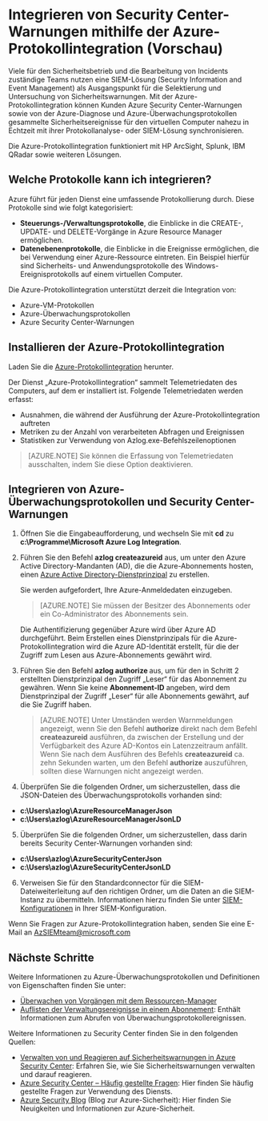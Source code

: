 <properties
   pageTitle="Integrieren von Azure Security Center-Warnungen mithilfe der Azure-Protokollintegration (Vorschau) | Microsoft Azure"
   description="Dieser Artikel hilft beim Einstieg in die Integration von Security Center-Warnungen mithilfe der Azure-Protokollintegration."
   services="security-center"
   documentationCenter="na"
   authors="TerryLanfear"
   manager="MBaldwin"
   editor=""/>

<tags
   ms.service="security-center"
   ms.devlang="na"
   ms.topic="article"
   ms.tgt_pltfrm="na"
   ms.workload="na"
   ms.date="08/08/2016"
   ms.author="terrylan"/>

# Integrieren von Security Center-Warnungen mithilfe der Azure-Protokollintegration (Vorschau)

Viele für den Sicherheitsbetrieb und die Bearbeitung von Incidents zuständige Teams nutzen eine SIEM-Lösung (Security Information and Event Management) als Ausgangspunkt für die Selektierung und Untersuchung von Sicherheitswarnungen. Mit der Azure-Protokollintegration können Kunden Azure Security Center-Warnungen sowie von der Azure-Diagnose und Azure-Überwachungsprotokollen gesammelte Sicherheitsereignisse für den virtuellen Computer nahezu in Echtzeit mit ihrer Protokollanalyse- oder SIEM-Lösung synchronisieren.

Die Azure-Protokollintegration funktioniert mit HP ArcSight, Splunk, IBM QRadar sowie weiteren Lösungen.

## Welche Protokolle kann ich integrieren?

Azure führt für jeden Dienst eine umfassende Protokollierung durch. Diese Protokolle sind wie folgt kategorisiert:

- **Steuerungs-/Verwaltungsprotokolle**, die Einblicke in die CREATE-, UPDATE- und DELETE-Vorgänge in Azure Resource Manager ermöglichen.
- **Datenebenenprotokolle**, die Einblicke in die Ereignisse ermöglichen, die bei Verwendung einer Azure-Ressource eintreten. Ein Beispiel hierfür sind Sicherheits- und Anwendungsprotokolle des Windows-Ereignisprotokolls auf einem virtuellen Computer.

Die Azure-Protokollintegration unterstützt derzeit die Integration von:

- Azure-VM-Protokollen
- Azure-Überwachungsprotokollen
- Azure Security Center-Warnungen

## Installieren der Azure-Protokollintegration

Laden Sie die [Azure-Protokollintegration](https://www.microsoft.com/download/details.aspx?id=53324) herunter.

Der Dienst „Azure-Protokollintegration“ sammelt Telemetriedaten des Computers, auf dem er installiert ist. Folgende Telemetriedaten werden erfasst:

- Ausnahmen, die während der Ausführung der Azure-Protokollintegration auftreten
- Metriken zu der Anzahl von verarbeiteten Abfragen und Ereignissen
- Statistiken zur Verwendung von Azlog.exe-Befehlszeilenoptionen

> [AZURE.NOTE] Sie können die Erfassung von Telemetriedaten ausschalten, indem Sie diese Option deaktivieren.

## Integrieren von Azure-Überwachungsprotokollen und Security Center-Warnungen

1. Öffnen Sie die Eingabeaufforderung, und wechseln Sie mit **cd** zu **c:\\Programme\\Microsoft Azure Log Integration**.

2. Führen Sie den Befehl **azlog createazureid** aus, um unter den Azure Active Directory-Mandanten (AD), die die Azure-Abonnements hosten, einen [Azure Active Directory-Dienstprinzipal](../active-directory/active-directory-application-objects.md) zu erstellen.

    Sie werden aufgefordert, Ihre Azure-Anmeldedaten einzugeben.

    > [AZURE.NOTE] Sie müssen der Besitzer des Abonnements oder ein Co-Administrator des Abonnements sein.

    Die Authentifizierung gegenüber Azure wird über Azure AD durchgeführt. Beim Erstellen eines Dienstprinzipals für die Azure-Protokollintegration wird die Azure AD-Identität erstellt, für die der Zugriff zum Lesen aus Azure-Abonnements gewährt wird.

3. Führen Sie den Befehl **azlog authorize <Abonnement-ID>** aus, um für den in Schritt 2 erstellten Dienstprinzipal den Zugriff „Leser“ für das Abonnement zu gewähren. Wenn Sie keine **Abonnement-ID** angeben, wird dem Dienstprinzipal der Zugriff „Leser“ für alle Abonnements gewährt, auf die Sie Zugriff haben.

    > [AZURE.NOTE] Unter Umständen werden Warnmeldungen angezeigt, wenn Sie den Befehl **authorize** direkt nach dem Befehl **createazureid** ausführen, da zwischen der Erstellung und der Verfügbarkeit des Azure AD-Kontos ein Latenzzeitraum anfällt. Wenn Sie nach dem Ausführen des Befehls **createazureid** ca. zehn Sekunden warten, um den Befehl **authorize** auszuführen, sollten diese Warnungen nicht angezeigt werden.

4. Überprüfen Sie die folgenden Ordner, um sicherzustellen, dass die JSON-Dateien des Überwachungsprotokolls vorhanden sind:

  - **c:\\Users\\azlog\\AzureResourceManagerJson**
  - **c:\\Users\\azlog\\AzureResourceManagerJsonLD**

5. Überprüfen Sie die folgenden Ordner, um sicherzustellen, dass darin bereits Security Center-Warnungen vorhanden sind:

  - **c:\\Users\\azlog\\AzureSecurityCenterJson**
  - **c:\\Users\\azlog\\AzureSecurityCenterJsonLD**

6. Verweisen Sie für den Standardconnector für die SIEM-Dateiweiterleitung auf den richtigen Ordner, um die Daten an die SIEM-Instanz zu übermitteln. Informationen hierzu finden Sie unter [SIEM-Konfigurationen](https://azsiempublicdrops.blob.core.windows.net/drops/ALL.htm) in Ihrer SIEM-Konfiguration.

Wenn Sie Fragen zur Azure-Protokollintegration haben, senden Sie eine E-Mail an [AzSIEMteam@microsoft.com](mailto:AzSIEMteam@microsoft.com)

## Nächste Schritte

Weitere Informationen zu Azure-Überwachungsprotokollen und Definitionen von Eigenschaften finden Sie unter:

- [Überwachen von Vorgängen mit dem Ressourcen-Manager](../resource-group-audit.md)
- [Auflisten der Verwaltungsereignisse in einem Abonnement](https://msdn.microsoft.com/library/azure/dn931934.aspx): Enthält Informationen zum Abrufen von Überwachungsprotokollereignissen.

Weitere Informationen zu Security Center finden Sie in den folgenden Quellen:

- [Verwalten von und Reagieren auf Sicherheitswarnungen in Azure Security Center](security-center-managing-and-responding-alerts.md): Erfahren Sie, wie Sie Sicherheitswarnungen verwalten und darauf reagieren.
- [Azure Security Center – Häufig gestellte Fragen](security-center-faq.md): Hier finden Sie häufig gestellte Fragen zur Verwendung des Diensts.
- [Azure Security Blog](http://blogs.msdn.com/b/azuresecurity/) (Blog zur Azure-Sicherheit): Hier finden Sie Neuigkeiten und Informationen zur Azure-Sicherheit.

<!---HONumber=AcomDC_0921_2016-->